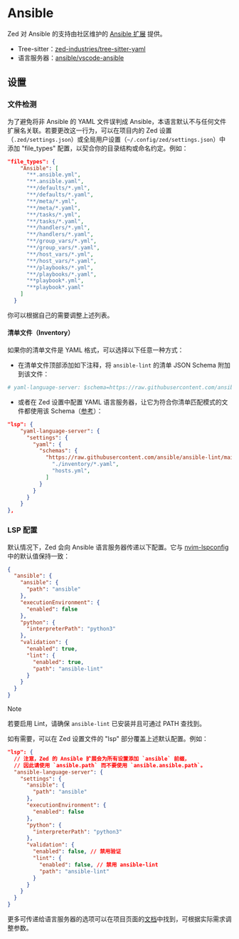 # Ansible

Zed 对 Ansible 的支持由社区维护的 [Ansible 扩展](https://github.com/kartikvashistha/zed-ansible) 提供。

- Tree-sitter：[zed-industries/tree-sitter-yaml](https://github.com/zed-industries/tree-sitter-yaml)
- 语言服务器：[ansible/vscode-ansible](https://github.com/ansible/vscode-ansible/tree/main/packages/ansible-language-server)

## 设置

### 文件检测

为了避免将非 Ansible 的 YAML 文件误判成 Ansible，本语言默认不与任何文件扩展名关联。若要更改这一行为，可以在项目内的 Zed 设置（`.zed/settings.json`）或全局用户设置（`~/.config/zed/settings.json`）中添加 "file_types" 配置，以契合你的目录结构或命名约定。例如：

```json [settings]
"file_types": {
    "Ansible": [
      "**.ansible.yml",
      "**.ansible.yaml",
      "**/defaults/*.yml",
      "**/defaults/*.yaml",
      "**/meta/*.yml",
      "**/meta/*.yaml",
      "**/tasks/*.yml",
      "**/tasks/*.yaml",
      "**/handlers/*.yml",
      "**/handlers/*.yaml",
      "**/group_vars/*.yml",
      "**/group_vars/*.yaml",
      "**/host_vars/*.yml",
      "**/host_vars/*.yaml",
      "**/playbooks/*.yml",
      "**/playbooks/*.yaml",
      "**playbook*.yml",
      "**playbook*.yaml"
    ]
  }
```

你可以根据自己的需要调整上述列表。

#### 清单文件（Inventory）

如果你的清单文件是 YAML 格式，可以选择以下任意一种方式：

- 在清单文件顶部添加如下注释，将 `ansible-lint` 的清单 JSON Schema 附加到该文件：

```yml
# yaml-language-server: $schema=https://raw.githubusercontent.com/ansible/ansible-lint/main/src/ansiblelint/schemas/inventory.json
```

- 或者在 Zed 设置中配置 YAML 语言服务器，让它为符合你清单匹配模式的文件都使用该 Schema（[参考](https://zed.dev/docs/languages/yaml)）：

```json [settings]
"lsp": {
    "yaml-language-server": {
      "settings": {
        "yaml": {
          "schemas": {
            "https://raw.githubusercontent.com/ansible/ansible-lint/main/src/ansiblelint/schemas/inventory.json": [
              "./inventory/*.yaml",
              "hosts.yml",
            ]
          }
        }
      }
    }
},
```

### LSP 配置

默认情况下，Zed 会向 Ansible 语言服务器传递以下配置。它与 [nvim-lspconfig](https://github.com/neovim/nvim-lspconfig/blob/03bc581e05e81d33808b42b2d7e76d70adb3b595/lua/lspconfig/configs/ansiblels.lua) 中的默认值保持一致：

```json [settings]
{
  "ansible": {
    "ansible": {
      "path": "ansible"
    },
    "executionEnvironment": {
      "enabled": false
    },
    "python": {
      "interpreterPath": "python3"
    },
    "validation": {
      "enabled": true,
      "lint": {
        "enabled": true,
        "path": "ansible-lint"
      }
    }
  }
}
```

> [!NOTE]
> 若要启用 Lint，请确保 `ansible-lint` 已安装并且可通过 PATH 查找到。

如有需要，可以在 Zed 设置文件的 "lsp" 部分覆盖上述默认配置。例如：

```json [settings]
"lsp": {
  // 注意，Zed 的 Ansible 扩展会为所有设置添加 `ansible` 前缀，
  // 因此请使用 `ansible.path` 而不要使用 `ansible.ansible.path`。
  "ansible-language-server": {
    "settings": {
      "ansible": {
        "path": "ansible"
      },
      "executionEnvironment": {
        "enabled": false
      },
      "python": {
        "interpreterPath": "python3"
      },
      "validation": {
        "enabled": false, // 禁用验证
        "lint": {
          "enabled": false, // 禁用 ansible-lint
          "path": "ansible-lint"
        }
      }
    }
  }
}
```

更多可传递给语言服务器的选项可以在项目页面的[文档](https://github.com/ansible/vscode-ansible/blob/5a89836d66d470fb9d20e7ea8aa2af96f12f61fb/docs/als/settings.md)中找到，可根据实际需求调整参数。
